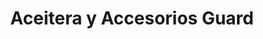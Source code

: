 ---
title: "Aceitera y Accesorios Guard"
url: /barcenas/aceitera-y-accesorios-guard/
shop: Autoteile
---